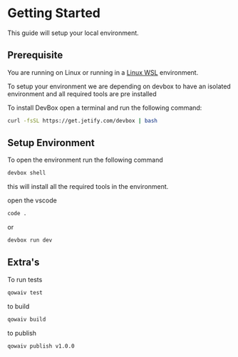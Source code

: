 # Getting Started

This guide will setup your local environment.

## Prerequisite

You are running on Linux or running in a [Linux WSL](https://learn.microsoft.com/windows/wsl/install) environment.

To setup your environment we are depending on devbox to have an isolated environment and all required tools are pre installed

To install DevBox open a terminal and run the following command:

```bash
curl -fsSL https://get.jetify.com/devbox | bash
```

## Setup Environment

To open the environment run the following command

```bash
devbox shell
```

this will install all the required tools in the environment.

open the vscode

```bash
code .
```

or 

```bash
devbox run dev
```

## Extra's

To run tests

```bash
qowaiv test
```

to build

```bash
qowaiv build
```

to publish

```bash
qowaiv publish v1.0.0
```
